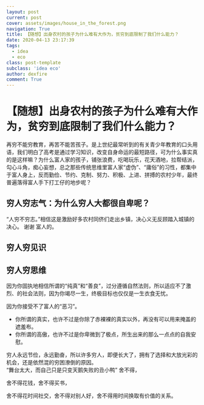 ```yaml
---
layout: post
current: post
cover: assets/images/house_in_the_forest.png
navigation: True
title: 【随想】出身农村的孩子为什么难有大作为，贫穷到底限制了我们什么能力？
date: 2020-04-13 23:17:39
tags:
  - idea
  - eco
class: post-template
subclass: 'idea eco'
author: dexfire
comment: True
---
```


# 【随想】出身农村的孩子为什么难有大作为，贫穷到底限制了我们什么能力？

再穷不能穷教育，再苦不能苦孩子。是上世纪最常听到的有关青少年教育的口头用语，我们明白了高考是通过学习知识，改变自身命运的最短路径，可为什么事实真的是这样嘛？为什么富人家的孩子，铺张浪费，吃喝玩乐，花天酒地，拉帮结派，勾心斗角，痴心妄想，总之那些传统思维里富人家“虚伪”、“庸俗”的习性，都集中于富人身上，反而勤俭、节约、克制、努力、积极、上进、拼搏的农村少年，最终普遍落得富人手下打工仔的地步呢？


## 穷人穷志气：为什么穷人大都很自卑呢？
“人穷不穷志。”相信这是激励好多农村同侪们走出乡镇，决心义无反顾踏入城镇的决心。 谢谢
富人的。


## 穷人穷见识


## 穷人穷思维

因为你固执地相信所谓的“纯真”和“善良”，过分遵循自然法则，所以适应不了激烈、的社会法则，因为你竭尽一生，终极目标也仅仅是一生衣食无忧。

因为你接受不了富人的“恶习”。

- 你所谓的真实，也许不过是你除了赤裸裸的真实以外，再没有可以用来掩盖的遮羞布。
- 你所谓的高傲，也许不过是你卑微到了极点，所生出来的那么一点点的自我安慰。

穷人永远节俭，永远勤奋，所以许多穷人，即便长大了，拥有了选择和大放光彩的机会，还是依然混的穷困潦倒的原因。  
“舞台太大，而自己只是只变天鹅失败的丑小鸭”
舍不得，

舍不得花钱，舍不得买书，

舍不得花时间社交，舍不得对别人好，舍不得用时间换取有价值的关系。
